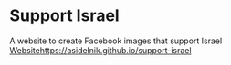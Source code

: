 # Support Israel
A website to create Facebook images that support Israel
[Website](https://asidelnik.github.io/support-israel)https://asidelnik.github.io/support-israel
